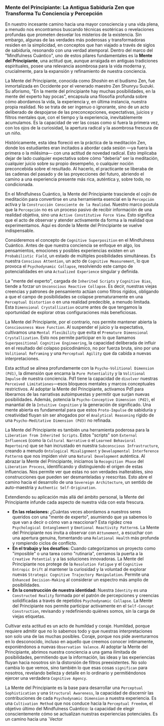 ### Mente del Principiante: La Antigua Sabiduría Zen que Transforma Tu Conciencia y Percepción

En nuestro incesante camino hacia una mayor consciencia y una vida plena, a menudo nos encontramos buscando técnicas esotéricas o revelaciones profundas que prometen desvelar los misterios de la existencia. Sin embargo, algunas de las verdades más poderosas y transformadoras residen en la simplicidad, en conceptos que han viajado a través de siglos de sabiduría, resonando con una verdad atemporal. Dentro del marco del "Mindfulness Cuántico", uno de estos pilares fundamentales es la **Mente del Principiante**, una actitud que, aunque arraigada en antiguas tradiciones espirituales, posee una relevancia asombrosa para la vida moderna y, crucialmente, para la expansión y refinamiento de nuestra conciencia.

La Mente del Principiante, conocida como *Shoshin* en el budismo Zen, fue inmortalizada en Occidente por el venerado maestro Zen Shunryu Suzuki. Su aforismo, "En la mente del principiante hay muchas posibilidades, en la mente del experto hay pocas", encapsula una filosofía profunda sobre cómo abordamos la vida, la experiencia y, en última instancia, nuestra propia realidad. No se trata de ser ingenuo o ignorante, sino de un acto deliberado de despojarse de las preconcepciones, expectativas, juicios y filtros mentales que, con el tiempo y la experiencia, inevitablemente acumulamos. Es la capacidad de ver las cosas como si fuera la primera vez, con los ojos de la curiosidad, la apertura radical y la asombrosa frescura de un niño.

Históricamente, esta idea floreció en la práctica de la meditación Zen, donde los estudiantes eran incitados a abordar cada sesión —ya fuera la primera o la milésima— con una actitud de novedad radical. Esto implicaba dejar de lado cualquier expectativa sobre cómo "debería" ser la meditación, cualquier juicio sobre su propio desempeño, o cualquier noción preconcebida sobre el resultado. Al hacerlo, el practicante se liberaba de las cadenas del pasado y de las proyecciones del futuro, abriendo el camino a una experiencia presente más rica, auténtica y, sobre todo, no condicionada.

En el Mindfulness Cuántico, la Mente del Principiante trasciende el cojín de meditación para convertirse en una herramienta esencial en la `Percepción` activa y la `Construcción Consciente de la Realidad`. Nuestro marco postula que la `Percepción` no es un proceso pasivo de recibir información de una realidad objetiva, sino una `Active Constitutive Force View`. Esto significa que el acto de observar y atender activamente da forma a la realidad que experimentamos. Aquí es donde la Mente del Principiante se vuelve indispensable.

Consideremos el concepto de `Cognitive Superposition` en el Mindfulness Cuántico. Antes de que nuestra conciencia se enfoque en algo, los pensamientos, emociones y posibles experiencias existen en un `Probabilistic Field`, un estado de múltiples posibilidades simultáneas. Es nuestra `Conscious Attention`, un acto de `Cognitive Measurement`, lo que provoca el `Psychodynamic Collapse`, resolviendo este campo de potencialidades en una `Actualized Experience` singular y definida.

La "mente del experto", cargada de `Inherited Scripts` y `Cognitive Bias`, tiende a forzar un `Unconscious Reactive Collapse`. Es decir, nuestras viejas creencias y patrones de pensamiento actúan como filtros rígidos, obligando a que el campo de posibilidades se colapse prematuramente en una `Perceptual Distortion` o en una realidad predecible, a menudo limitada. Esta `Dimensional Crystallization` ocurre antes de que tengamos la oportunidad de explorar otras configuraciones más beneficiosas.

La Mente del Principiante, por el contrario, nos permite mantener abierta la `Consciousness Wave Function`. Al suspender el juicio y la expectativa, cultivamos una `Mental Flexibility` que evita el `Premature Dimensional Crystallization`. Esto nos permite participar en lo que llamamos `Superpositional Cognitive Engineering`, la capacidad deliberada de influir en el resultado del colapso psicodinámico, no por fuerza bruta, sino por una `Volitional Reframing` y una `Perceptual Agility` que da cabida a nuevas interpretaciones.

Esta actitud se alinea profundamente con la `Psycho-Volitional Dimension (Pd1)`, la dimensión que encarna la `Pure Potentiality` y la `Volitional Impulse` de nuestra conciencia. Pd1 tiene la capacidad de `disolver` nuestras `Perceived Limitationes`—esos bloqueos mentales y marcos conceptuales restrictivos. Al adoptar la Mente del Principiante, activamos Pd1 para liberarnos de las narrativas autoimpuestas y permitir que surjan nuevas posibilidades. Además, potencia la `Psycho-Conceptive Dimension (Pd2)`, el manantial de la `Intuitive Cognition` y la generación de significado. Una mente abierta es fundamental para que estos `Proto-Impulse` de sabiduría y creatividad fluyan sin ser ahogados por el `Analytical Reasoning` rígido de una `Psycho-Meditative Dimension (Pd3)` no refinada.

La Mente del Principiante es también una herramienta poderosa para la `Liberation from Inherited Scripts`. Estos "scripts" son `External Influence`s (como la `Cultural Narrative` o el `Learned Behavioral Repertoire`) que se han incrustado en nuestra `Subconscious Infrastructure`, creando a menudo `Ontological Misalignment` y `Developmental Interference Pattern`s que nos impiden vivir una `Natural Development` auténtica. Al abrazar la Mente del Principiante, iniciamos la `Recognition Phase` del `Liberation Process`, identificando y distinguiendo el origen de estas influencias. Nos permite ver que estas no son verdades inalterables, sino construcciones que pueden ser desmanteladas y reescritas. Esto abre el camino hacia el desarrollo de una `Sovereign Architecture`, un sentido de auto-maestría y `Authentic Self-Origination`.

Extendiendo su aplicación más allá del ámbito personal, la Mente del Principiante infunde cada aspecto de nuestra vida con esta frescura.
*   **En las relaciones:** ¿Cuántas veces abordamos a nuestros seres queridos con una "mente de experto", asumiendo que ya sabemos lo que van a decir o cómo van a reaccionar? Esta rigidez crea `Psychological Entanglement` y `Emotional Reactivity Pattern`s. La Mente del Principiante nos invita a observar con `Attunement`, a escuchar con una apertura genuina, fomentando una `Relational Health` más profunda y rompiendo ciclos de conflicto.
*   **En el trabajo y los desafíos:** Cuando categorizamos un proyecto como "imposible" o una tarea como "rutinaria", cerramos la puerta a la `Creative Potential` y a las soluciones innovadoras. La Mente del Principiante nos protege de la `Resolution Fatigue` y el `Cognitive Entropic Drift` al mantener la curiosidad y la voluntad de explorar nuevas `Strategic Cognitive Trajectory Manipulation`. Permite una `Enhanced Decision-Making` al considerar un espectro más amplio de posibilidades.
*   **En la construcción de nuestra identidad:** Nuestra `Identity` es una `Constructed Reality` formada por el patrón de percepciones y creencias solidificadas a través de repetidos `Psychodynamic Collapse`. La Mente del Principiante nos permite participar activamente en el `Self-Concept Construction`, revisando y redefiniendo quiénes somos, sin la carga de viejas etiquetas.

Cultivar esta actitud es un acto de humildad y coraje. Humildad, porque requiere admitir que no lo sabemos todo y que nuestras interpretaciones son solo una de las muchas posibles. Coraje, porque nos pide aventurarnos en lo desconocido, incluso en aquello que creemos conocer íntimamente, exponiéndonos a nuevas `Observation Valence`. Al adoptar la Mente del Principiante, abrimos nuestra conciencia a una gama ilimitada de posibilidades, permitiendo que la información, las ideas y las experiencias fluyan hacia nosotros sin la distorsión de filtros preexistentes. No solo cambia lo que vemos, sino también lo que esas cosas `significan` para nosotros, revelando belleza y detalle en lo ordinario y permitiéndonos ejercer una verdadera `Cognitive Agency`.

La Mente del Principiante es la base para desarrollar una `Perceptual Sophistication` y una `Structural Awareness`, la capacidad de discernir las contribuciones de cada `Psychodynamic Dimension` a nuestra experiencia. Es una `Cultivation Method` que nos conduce hacia la `Perceptual Freedom`, el objetivo último del Mindfulness Cuántico: la capacidad de elegir conscientemente cómo se actualizan nuestras experiencias potenciales. Es un camino hacia una `Vector